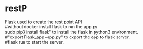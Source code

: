 # restP
Flask used to create the rest point API<br>
#without docker
install flask to run the app.py<br>
sudo pip3 install flask" to install the flask in python3 environment.<br>
#"export Flask_app=app.py" to export the app to flask server.<br>
#flask run to start the server.<br>
